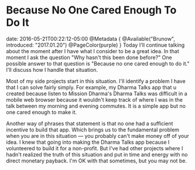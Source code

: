 # Because No One Cared Enough To Do It
date: 2016-05-21T00:22:12-05:00
@Metadata {
  @Available("Brunow", introduced: "2017.01.20")
  @PageColor(purple)
}
Today I'll continue talking about the moment after I have what I consider to be a great idea. In that moment I ask the question "Why hasn't this been done before?" One possible answer to that question is "Because no one cared enough to do it." I'll discuss how I handle that situation.

Most of my side projects start in this situation. I'll identify a problem I have that I can solve fairly simply. For example, my Dharma Talks app that u created because listen to Mission Dharma's Dharma Talks was difficult in a mobile web browser because it wouldn't keep track of where I was in the talk between my morning and evening commutes. It is a simple app but no one cared enough to make it.

Another way of phrases that statement is that no one had a sufficient incentive to build that app. Which brings us to the fundamental problem when you are in this situation &mdash; you probably can't make money off of your idea. I knew that going into making the Dharma Talks app because I volunteered to build it for a non-profit. But I've had other projects where I hadn't realized the truth of this situation and put in time and energy with no direct monetary payback. I'm OK with that sometimes, but you may not be.

